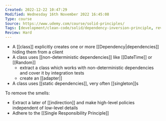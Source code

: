 ```yaml
---
Created: 2022-12-22 10:47:29
Modified: Wednesday 16th November 2022 16:45:08
Type: course
Source: https://www.udemy.com/course/solid-principles/
Tags: [development/clean-code/solid/dependency-inversion-principle, review]
Review: Hard
---
```


- A [[class]] explicitly creates one or more [[Dependency|dependencies]] hiding them from a client
- A class uses [[non-deterministic dependencies]] like [[DateTime]] or [[Random]]
    - extract a class which works with non-deterministic dependencies and cover it by integration tests
    - create an [[adapter]]
- A class uses [[static dependencies]], very often [[singleton]]s

To remove the smells:
- Extract a later of [[indirection]] and make high-level policies independent of low-level details
- Adhere to the [[Single Responsibility Principle]]
